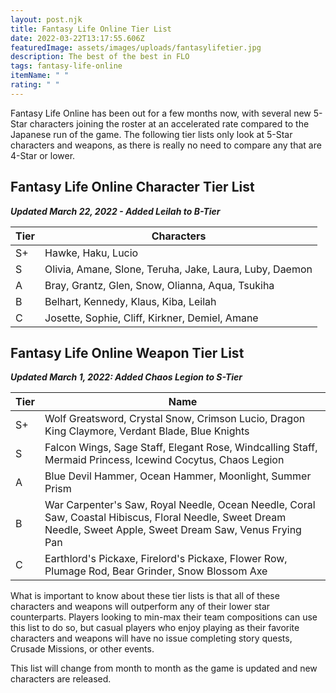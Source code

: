 ```yaml
---
layout: post.njk
title: Fantasy Life Online Tier List
date: 2022-03-22T13:17:55.606Z
featuredImage: assets/images/uploads/fantasylifetier.jpg
description: The best of the best in FLO
tags: fantasy-life-online
itemName: " "
rating: " "
---
```

Fantasy Life Online has been out for a few months now, with several new 5-Star characters joining the roster at an accelerated rate compared to the Japanese run of the game. The following tier lists only look at 5-Star characters and weapons, as there is really no need to compare any that are 4-Star or lower.

## Fantasy Life Online Character Tier List

***Updated March 22, 2022 - Added Leilah to B-Tier***

| Tier | Characters                                              |
| ---- | ------------------------------------------------------- |
| S+   | Hawke, Haku, Lucio                                      |
| S    | Olivia, Amane, Slone, Teruha, Jake, Laura, Luby, Daemon |
| A    | Bray, Grantz, Glen, Snow, Olianna, Aqua, Tsukiha        |
| B    | Belhart, Kennedy, Klaus, Kiba, Leilah                          |
| C    | Josette, Sophie, Cliff, Kirkner, Demiel, Amane          |

## Fantasy Life Online Weapon Tier List

***Updated March 1, 2022: Added Chaos Legion to S-Tier***

| Tier | Name                                                                                                                                                            |
| ---- | --------------------------------------------------------------------------------------------------------------------------------------------------------------- |
| S+   | Wolf Greatsword, Crystal Snow, Crimson Lucio, Dragon King Claymore, Verdant Blade, Blue Knights                                                                 |
| S    | Falcon Wings, Sage Staff, Elegant Rose, Windcalling Staff, Mermaid Princess, Icewind Cocytus, Chaos Legion                                                      |
| A    | Blue Devil Hammer, Ocean Hammer, Moonlight, Summer Prism                                                                                                        |
| B    | War Carpenter's Saw, Royal Needle, Ocean Needle, Coral Saw, Coastal Hibiscus, Floral Needle, Sweet Dream Needle, Sweet Apple, Sweet Dream Saw, Venus Frying Pan |
| C    | Earthlord's Pickaxe, Firelord's Pickaxe, Flower Row, Plumage Rod, Bear Grinder, Snow Blossom Axe                                                                |

What is important to know about these tier lists is that all of these characters and weapons will outperform any of their lower star counterparts. Players looking to min-max their team compositions can use this list to do so, but casual players who enjoy playing as their favorite characters and weapons will have no issue completing story quests, Crusade Missions, or other events.

This list will change from month to month as the game is updated and new characters are released.